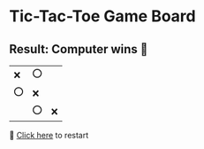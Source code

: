 # Tic-Tac-Toe Game Board
## Result: Computer wins 🤖
|   |   |   |
|---|---|---|
|❌ |⭕ |  |
|⭕ |❌ |  |
|  |⭕ |❌ |

🔄 [Click here](EEEEEEEEE.md) to restart